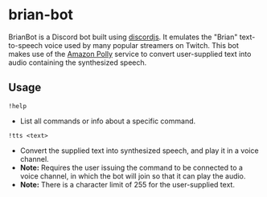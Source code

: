# brian-bot

BrianBot is a Discord bot built using [discordjs](https://github.com/discordjs/discord.js/). It emulates the "Brian" text-to-speech voice used by many popular streamers on Twitch. This bot makes use of the [Amazon Polly](https://aws.amazon.com/polly/) service to convert user-supplied text into audio containing the synthesized speech.

## Usage
`!help`
- List all commands or info about a specific command.

`!tts <text>`
- Convert the supplied text into synthesized speech, and play it in a voice channel.
- **Note:** Requires the user issuing the command to be connected to a voice channel, in which the bot will join so that it can play the audio.
- **Note:** There is a character limit of 255 for the user-supplied text.
